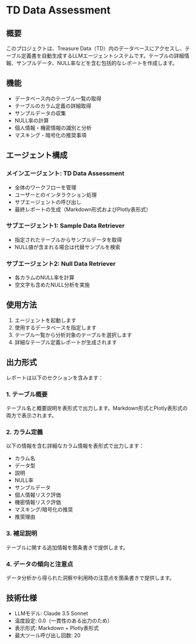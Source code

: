 # TD Data Assessment

## 概要
このプロジェクトは、Treasure Data（TD）内のデータベースにアクセスし、テーブル定義書を自動生成するLLMエージェントシステムです。テーブルの詳細情報、サンプルデータ、NULL率などを含む包括的なレポートを作成します。

## 機能
- データベース内のテーブル一覧の取得
- テーブルのカラム定義の詳細取得
- サンプルデータの収集
- NULL率の計算
- 個人情報・機密情報の識別と分析
- マスキング・暗号化の推奨事項

## エージェント構成

### メインエージェント: TD Data Assessment
- 全体のワークフローを管理
- ユーザーとのインタラクション処理
- サブエージェントの呼び出し
- 最終レポートの生成（Markdown形式およびPlotly表形式）

### サブエージェント1: Sample Data Retriever
- 指定されたテーブルからサンプルデータを取得
- NULL値が含まれる場合は代替サンプルを検索

### サブエージェント2: Null Data Retriever
- 各カラムのNULL率を計算
- 空文字も含めたNULL分析を実施

## 使用方法
1. エージェントを起動します
2. 使用するデータベースを指定します
3. テーブル一覧から分析対象のテーブルを選択します
4. 詳細なテーブル定義レポートが生成されます

## 出力形式
レポートは以下のセクションを含みます：

### 1. テーブル概要
テーブル名と概要説明を表形式で出力します。Markdown形式とPlotly表形式の両方で表示されます。

### 2. カラム定義
以下の情報を含む詳細なカラム情報を表形式で出力します：
- カラム名
- データ型
- 説明
- NULL率
- サンプルデータ
- 個人情報リスク評価
- 機密情報リスク評価
- マスキング/暗号化の推奨
- 推奨理由

### 3. 補足説明
テーブルに関する追加情報を箇条書きで提供します。

### 4. データの傾向と注意点
データ分析から得られた洞察や利用時の注意点を箇条書きで提供します。

## 技術仕様
- LLMモデル: Claude 3.5 Sonnet
- 温度設定: 0.0（一貫性のある出力のため）
- 表示形式: Markdown + Plotly表形式
- 最大ツール呼び出し回数: 20
